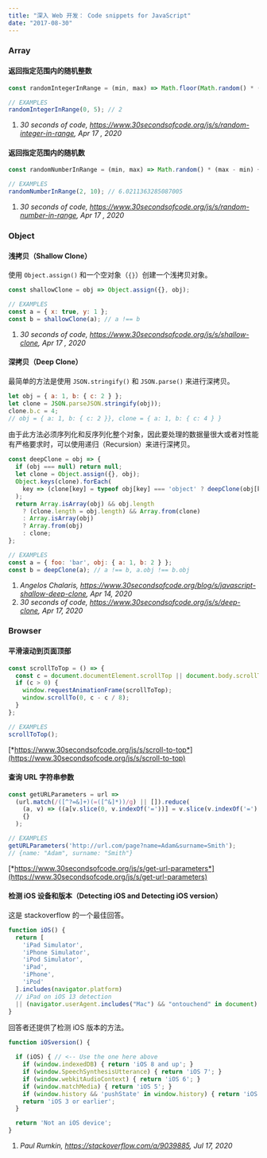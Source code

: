 ```yaml
---
title: "深入 Web 开发： Code snippets for JavaScript"
date: "2017-08-30"
---
```


### Array

#### 返回指定范围内的随机整数

```javascript
const randomIntegerInRange = (min, max) => Math.floor(Math.random() * (max - min + 1)) + min;

// EXAMPLES
randomIntegerInRange(0, 5); // 2
```

1. *30 seconds of code, https://www.30secondsofcode.org/js/s/random-integer-in-range, Apr 17 , 2020*

#### 返回指定范围内的随机数

```javascript
const randomNumberInRange = (min, max) => Math.random() * (max - min) + min;

// EXAMPLES
randomNumberInRange(2, 10); // 6.0211363285087005
```

1. *30 seconds of code, https://www.30secondsofcode.org/js/s/random-number-in-range, Apr 17 , 2020*

### Object

#### 浅拷贝（Shallow Clone）

使用 `Object.assign()` 和一个空对象（`{}`）创建一个浅拷贝对象。

```javascript
const shallowClone = obj => Object.assign({}, obj);

// EXAMPLES
const a = { x: true, y: 1 };
const b = shallowClone(a); // a !== b
```

1. *30 seconds of code, https://www.30secondsofcode.org/js/s/shallow-clone, Apr 17 , 2020*

#### 深拷贝（Deep Clone）

最简单的方法是使用 `JSON.stringify()` 和 `JSON.parse()` 来进行深拷贝。

```javascript
let obj = { a: 1, b: { c: 2 } };
let clone = JSON.parseJSON.stringify(obj));
clone.b.c = 4;
// obj = { a: 1, b: { c: 2 }}, clone = { a: 1, b: { c: 4 } }
```

由于此方法必须序列化和反序列化整个对象，因此要处理的数据量很大或者对性能有严格要求时，可以使用递归（Recursion）来进行深拷贝。

```javascript
const deepClone = obj => {
  if (obj === null) return null;
  let clone = Object.assign({}, obj);
  Object.keys(clone).forEach(
    key => (clone[key] = typeof obj[key] === 'object' ? deepClone(obj[key]) : obj[key])
  );
  return Array.isArray(obj) && obj.length
    ? (clone.length = obj.length) && Array.from(clone)
    : Array.isArray(obj)
    ? Array.from(obj)
    : clone;
};

// EXAMPLES
const a = { foo: 'bar', obj: { a: 1, b: 2 } };
const b = deepClone(a); // a !== b, a.obj !== b.obj
```

1. *Angelos Chalaris, https://www.30secondsofcode.org/blog/s/javascript-shallow-deep-clone, Apr 14, 2020*
2. *30 seconds of code, https://www.30secondsofcode.org/js/s/deep-clone, Apr 17, 2020*

### Browser

#### 平滑滚动到页面顶部

```javascript
const scrollToTop = () => {
  const c = document.documentElement.scrollTop || document.body.scrollTop;
  if (c > 0) {
    window.requestAnimationFrame(scrollToTop);
    window.scrollTo(0, c - c / 8);
  }
};

// EXAMPLES
scrollToTop();
```

[*https://www.30secondsofcode.org/js/s/scroll-to-top*](https://www.30secondsofcode.org/js/s/scroll-to-top)

#### 查询 URL 字符串参数

```javascript
const getURLParameters = url =>
  (url.match(/([^?=&]+)(=([^&]*))/g) || []).reduce(
    (a, v) => ((a[v.slice(0, v.indexOf('='))] = v.slice(v.indexOf('=') + 1)), a),
    {}
  );

// EXAMPLES
getURLParameters('http://url.com/page?name=Adam&surname=Smith');
// {name: "Adam", surname: "Smith"}
```

[*https://www.30secondsofcode.org/js/s/get-url-parameters*](https://www.30secondsofcode.org/js/s/get-url-parameters)

#### 检测 iOS 设备和版本（Detecting iOS and Detecting iOS version）

这是 stackoverflow 的一个最佳回答。

```javascript
function iOS() {
  return [
    'iPad Simulator',
    'iPhone Simulator',
    'iPod Simulator',
    'iPad',
    'iPhone',
    'iPod'
  ].includes(navigator.platform)
  // iPad on iOS 13 detection
  || (navigator.userAgent.includes("Mac") && "ontouchend" in document)
}
```

回答者还提供了检测 iOS 版本的方法。

```javascript
function iOSversion() {

  if (iOS) { // <-- Use the one here above
    if (window.indexedDB) { return 'iOS 8 and up'; }
    if (window.SpeechSynthesisUtterance) { return 'iOS 7'; }
    if (window.webkitAudioContext) { return 'iOS 6'; }
    if (window.matchMedia) { return 'iOS 5'; }
    if (window.history && 'pushState' in window.history) { return 'iOS 4'; }
    return 'iOS 3 or earlier';
  }

  return 'Not an iOS device';
}
```

1. *Paul Rumkin, https://stackoverflow.com/a/9039885, Jul 17, 2020*